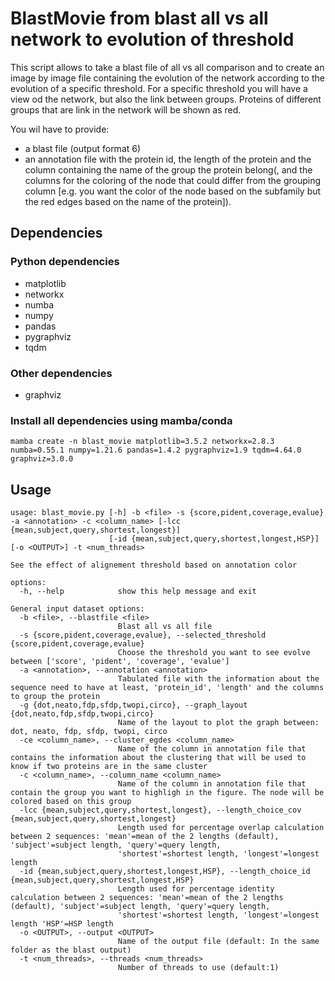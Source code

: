 # BlastMovie from blast all vs all network to evolution of threshold

This script allows to take a blast file of all vs all comparison and to create an image by image file containing the evolution of the network according to the evolution of a specific threshold. For a specific threshold you will have a view od the network, but also the link between groups. Proteins of different groups that are link in the network will be shown as red.

You wil have to provide: 
- a blast file (output format 6)
- an annotation file with the protein id, the length of the protein and the column containing the name of the group the protein belong(, and the columns for the coloring of the node that could differ from the grouping column [e.g. you want the color of the node based on the subfamily but the red edges based on the name of the protein]).

## Dependencies

### Python dependencies 
- matplotlib
- networkx
- numba
- numpy
- pandas
- pygraphviz
- tqdm
  
### Other dependencies
- graphviz

### Install all dependencies using mamba/conda

```
mamba create -n blast_movie matplotlib=3.5.2 networkx=2.8.3 numba=0.55.1 numpy=1.21.6 pandas=1.4.2 pygraphviz=1.9 tqdm=4.64.0 graphviz=3.0.0
```

## Usage 

```
usage: blast_movie.py [-h] -b <file> -s {score,pident,coverage,evalue} -a <annotation> -c <column_name> [-lcc {mean,subject,query,shortest,longest}]
                      [-id {mean,subject,query,shortest,longest,HSP}] [-o <OUTPUT>] -t <num_threads>

See the effect of alignement threshold based on annotation color

options:
  -h, --help            show this help message and exit

General input dataset options:
  -b <file>, --blastfile <file>
                        Blast all vs all file
  -s {score,pident,coverage,evalue}, --selected_threshold {score,pident,coverage,evalue}
                        Choose the threshold you want to see evolve between ['score', 'pident', 'coverage', 'evalue']
  -a <annotation>, --annotation <annotation>
                        Tabulated file with the information about the sequence need to have at least, 'protein_id', 'length' and the columns to group the protein
  -g {dot,neato,fdp,sfdp,twopi,circo}, --graph_layout {dot,neato,fdp,sfdp,twopi,circo}
                        Name of the layout to plot the graph between: dot, neato, fdp, sfdp, twopi, circo
  -ce <column_name>, --cluster_egdes <column_name>
                        Name of the column in annotation file that contains the information about the clustering that will be used to know if two proteins are in the same cluster
  -c <column_name>, --column_name <column_name>
                        Name of the column in annotation file that contain the group you want to highligh in the figure. The node will be colored based on this group
  -lcc {mean,subject,query,shortest,longest}, --length_choice_cov {mean,subject,query,shortest,longest}
                        Length used for percentage overlap calculation between 2 sequences: 'mean'=mean of the 2 lengths (default), 'subject'=subject length, 'query'=query length,
                        'shortest'=shortest length, 'longest'=longest length
  -id {mean,subject,query,shortest,longest,HSP}, --length_choice_id {mean,subject,query,shortest,longest,HSP}
                        Length used for percentage identity calculation between 2 sequences: 'mean'=mean of the 2 lengths (default), 'subject'=subject length, 'query'=query length,
                        'shortest'=shortest length, 'longest'=longest length 'HSP'=HSP length
  -o <OUTPUT>, --output <OUTPUT>
                        Name of the output file (default: In the same folder as the blast output)
  -t <num_threads>, --threads <num_threads>
                        Number of threads to use (default:1)
```